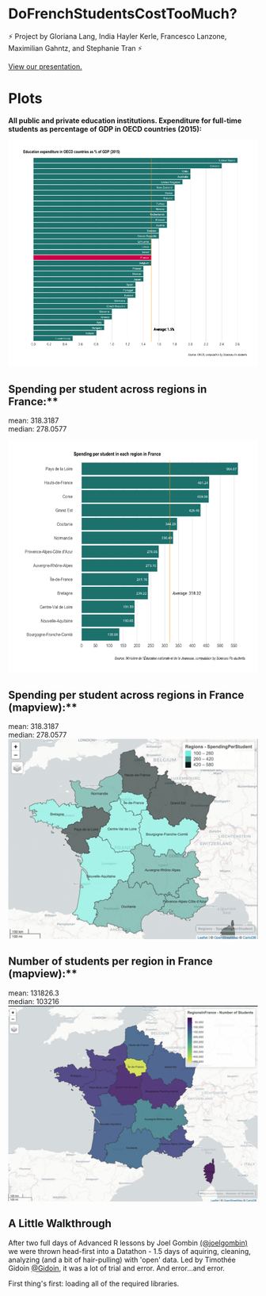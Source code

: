 # DoFrenchStudentsCostTooMuch?

⚡️ Project by Gloriana Lang, India Hayler Kerle, Francesco Lanzone, Maximilian Gahntz, and Stephanie Tran ⚡️

[View our presentation.](https://transteph.github.io/DoFrenchStudentsCostTooMuch/mapStudents.html)

# Plots
**All public and private education institutions. Expenditure for full-time students as percentage of GDP in OECD countries (2015):**<br/>

![Plot](https://github.com/transteph/DoFrenchStudentsCostTooMuch/blob/master/oecdEdu.png?raw=true "Education expenditure in OECD countries as % of GDP (2015)")

## Spending per student across regions in France:**<br/>
mean:   318.3187<br/>
median: 278.0577<br/>

![Plot](https://github.com/transteph/DoFrenchStudentsCostTooMuch/blob/master/frRegionsSpendingPerStudent.png?raw=true "Spending per student in each region in France")

## Spending per student across regions in France (mapview):**<br/>
mean:   318.3187<br/>
median: 278.0577<br/>
![Plot](https://github.com/transteph/DoFrenchStudentsCostTooMuch/blob/master/mapSpend.png?raw=true "Spending per student in each region in France (mapview)")

## Number of students per region in France (mapview):**<br/>
mean:   131826.3<br/>
median: 103216<br/>
![Plot](https://github.com/transteph/DoFrenchStudentsCostTooMuch/blob/master/mapStudents.png?raw=true "Number of students per region in France")

## A Little Walkthrough
After two full days of Advanced R lessons by Joel Gombin [(@joelgombin)](https://github.com/joelgombin) we were thrown head-first into a Datathon -  1.5 days of aquiring, cleaning, analyzing (and a bit of hair-pulling) with 'open' data. Led by Timothée Gidoin [@Gidoin](https://github.com/Gidoin), it was a lot of trial and error. And error...and error. 

First thing's first: loading all of the required libraries. 

